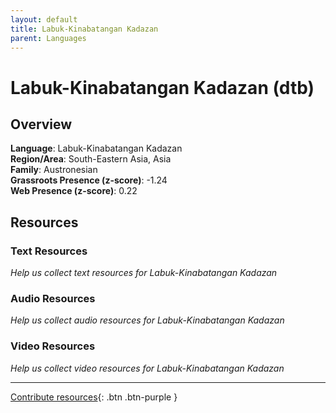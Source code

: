 ```yaml
---
layout: default
title: Labuk-Kinabatangan Kadazan
parent: Languages
---
```


# Labuk-Kinabatangan Kadazan (dtb)

## Overview

**Language**: Labuk-Kinabatangan Kadazan  
**Region/Area**: South-Eastern Asia, Asia  
**Family**: Austronesian  
**Grassroots Presence (z-score)**: -1.24  
**Web Presence (z-score)**: 0.22  

## Resources

### Text Resources
*Help us collect text resources for Labuk-Kinabatangan Kadazan*

### Audio Resources
*Help us collect audio resources for Labuk-Kinabatangan Kadazan*

### Video Resources
*Help us collect video resources for Labuk-Kinabatangan Kadazan*

---

[Contribute resources](https://forms.office.com/e/1SfLJx3u1r){: .btn .btn-purple }
